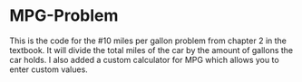 # MPG-Problem
This is the code for the #10 miles per gallon problem from chapter 2 in the textbook. It will divide the total miles of the car by the amount of gallons the car holds. I also added a custom calculator for MPG which allows you to enter custom values.
